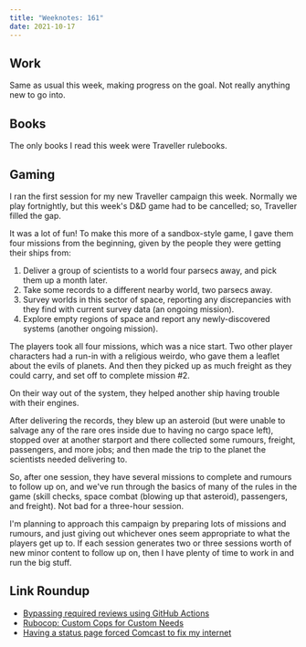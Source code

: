```yaml
---
title: "Weeknotes: 161"
date: 2021-10-17
---
```


## Work

Same as usual this week, making progress on the goal.  Not really
anything new to go into.


## Books

The only books I read this week were Traveller rulebooks.


## Gaming

I ran the first session for my new Traveller campaign this week.
Normally we play fortnightly, but this week's D&D game had to be
cancelled; so, Traveller filled the gap.

It was a lot of fun!  To make this more of a sandbox-style game, I
gave them four missions from the beginning, given by the people they
were getting their ships from:

1. Deliver a group of scientists to a world four parsecs away, and
   pick them up a month later.
2. Take some records to a different nearby world, two parsecs away.
3. Survey worlds in this sector of space, reporting any discrepancies
   with they find with current survey data (an ongoing mission).
4. Explore empty regions of space and report any newly-discovered
   systems (another ongoing mission).

The players took all four missions, which was a nice start.  Two other
player characters had a run-in with a religious weirdo, who gave them
a leaflet about the evils of planets.  And then they picked up as much
freight as they could carry, and set off to complete mission #2.

On their way out of the system, they helped another ship having
trouble with their engines.

After delivering the records, they blew up an asteroid (but were
unable to salvage any of the rare ores inside due to having no cargo
space left), stopped over at another starport and there collected some
rumours, freight, passengers, and more jobs; and then made the trip to
the planet the scientists needed delivering to.

So, after one session, they have several missions to complete and
rumours to follow up on, and we've run through the basics of many of
the rules in the game (skill checks, space combat (blowing up that
asteroid), passengers, and freight).  Not bad for a three-hour
session.

I'm planning to approach this campaign by preparing lots of missions
and rumours, and just giving out whichever ones seem appropriate to
what the players get up to.  If each session generates two or three
sessions worth of new minor content to follow up on, then I have
plenty of time to work in and run the big stuff.


## Link Roundup

- [Bypassing required reviews using GitHub Actions](https://medium.com/cider-sec/bypassing-required-reviews-using-github-actions-6e1b29135cc7)
- [Rubocop: Custom Cops for Custom Needs](https://thoughtbot.com/blog/rubocop-custom-cops-for-custom-needs)
- [Having a status page forced Comcast to fix my internet](https://chrisshort.net/having-a-status-page-forced-comcast-to-fix-my-internet/)
